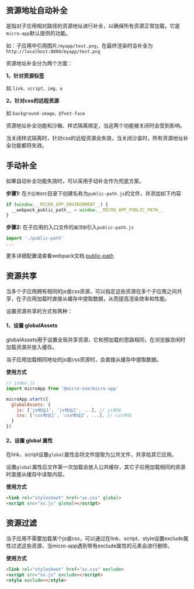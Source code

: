 ## 资源地址自动补全

是指对子应用相对路径的资源地址进行补全，以确保所有资源正常加载，它是`micro-app`默认提供的功能。

如：子应用中引用图片`/myapp/test.png`，在最终渲染时会补全为`http://localhost:8080/myapp/test.png`

资源地址补全分为两个方面：

**1、针对资源标签**

如 `link、script、img、a`

**2、针对css的远程资源**

如 `background-image、@font-face`

资源地址补全功能和沙箱、样式隔离绑定，当这两个功能被关闭时会受到影响。

当关闭样式隔离时，针对css的远程资源会失效，当关闭沙盒时，所有资源地址补全功能都将失效。


## 手动补全
如果自动补全功能失效时，可以采用手动补全作为兜底方案。

**步骤1:** 在`子应用`src目录下创建名称为`public-path.js`的文件，并添加如下内容
```js
if (window.__MICRO_APP_ENVIRONMENT__) {
  __webpack_public_path__ = window.__MICRO_APP_PUBLIC_PATH__
}
```

**步骤2:** 在子应用的入口文件的`最顶部`引入`public-path.js`
```js
import './public-path'
...
```

更多详细配置请查看webpack文档 [public-path](https://webpack.docschina.org/guides/public-path/#on-the-fly)

## 资源共享
当多个子应用拥有相同的js或css资源，可以指定这些资源在多个子应用之间共享，在子应用加载时直接从缓存中提取数据，从而提高渲染效率和性能。

设置资源共享的方式有两种：
#### 1、设置 globalAssets
globalAssets用于设置全局共享资源，它和预加载的思路相同，在浏览器空闲时加载资源并放入缓存。

当子应用加载相同地址的js或css资源时，会直接从缓存中提取数据。

**使用方式**
```js
// index.js
import microApp from '@micro-zoe/micro-app'

microApp.start({
  globalAssets: {
    js: ['js地址1', 'js地址2', ...], // js地址
    css: ['css地址1', 'css地址2', ...], // css地址
  }
})
```

#### 2、设置 global 属性
在link、script设置`global`属性会将文件提取为公共文件，共享给其它应用。

设置`global`属性后文件第一次加载会放入公共缓存，其它子应用加载相同的资源时直接从缓存中读取内容。

**使用方式**
```html
<link rel="stylesheet" href="xx.css" global>
<script src="xx.js" global></script>
```

## 资源过滤
当子应用不需要加载某个js或css，可以通过在link、script、style设置exclude属性过滤这些资源，当micro-app遇到带有exclude属性的元素会进行删除。

**使用方式**
```html
<link rel="stylesheet" href="xx.css" exclude>
<script src="xx.js" exclude></script>
<style exclude></style>
```
